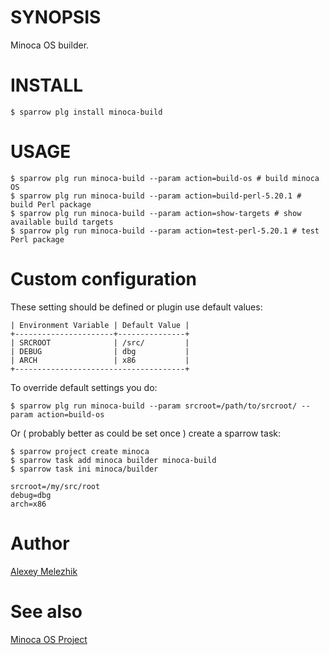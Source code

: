 # SYNOPSIS

Minoca OS builder.


# INSTALL

    $ sparrow plg install minoca-build


# USAGE


    $ sparrow plg run minoca-build --param action=build-os # build minoca OS
    $ sparrow plg run minoca-build --param action=build-perl-5.20.1 # build Perl package
    $ sparrow plg run minoca-build --param action=show-targets # show available build targets
    $ sparrow plg run minoca-build --param action=test-perl-5.20.1 # test Perl package

# Custom configuration

These setting should be defined or plugin use default values:


    | Environment Variable | Default Value |
    +----------------------+---------------+
    | SRCROOT              | /src/         |
    | DEBUG                | dbg           |
    | ARCH                 | x86           |
    +--------------------------------------+


To override default settings you do:

    $ sparrow plg run minoca-build --param srcroot=/path/to/srcroot/ --param action=build-os

Or ( probably better as could be set once ) create a sparrow task:

    $ sparrow project create minoca
    $ sparrow task add minoca builder minoca-build
    $ sparrow task ini minoca/builder
    
    srcroot=/my/src/root
    debug=dbg
    arch=x86


# Author

[Alexey Melezhik](mailto:melezhik@gmail.com)
  

# See also

[Minoca OS Project](http://minocacorp.com/)

    
 
